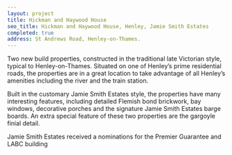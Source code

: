 ```yaml
---
layout: project
title: Hickman and Haywood House
seo_title: Hickman and Haywood House, Henley, Jamie Smith Estates
completed: true
address: St Andrews Road, Henley-on-Thames.
---
```


<p>Two new build properties, constructed in the traditional late Victorian style, typical to Henley-on-Thames. Situated on one of Henley’s prime residential roads, the properties are in a great location to take advantage of all Henley’s amenities including the river and the train station.</p>
<p>Built in the customary Jamie Smith Estates style, the properties have many interesting features, including detailed Flemish bond brickwork, bay windows, decorative porches and the signature Jamie Smith Estates barge boards. An extra special feature of these two properties are the gargoyle finial detail.</p>
<p>Jamie Smith Estates received a nominations for the Premier Guarantee and LABC building</p>
